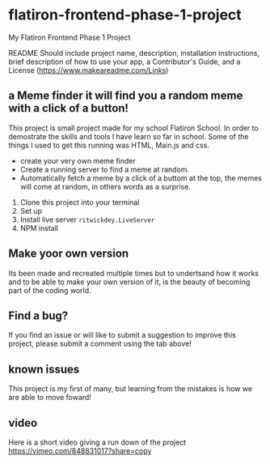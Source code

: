 # flatiron-frontend-phase-1-project
My Flatiron Frontend Phase 1 Project

README
Should include project name, description, installation instructions, brief description of how to use your app, a Contributor's Guide, and a License (https://www.makeareadme.com/Links)

## a Meme finder it will find you a random meme with a click of a button!

This project is small project made for my school Flatiron School. In order to demostrate the skills and tools I have learn so far in school. Some of the things I used to get this running was HTML, Main.js and css. 



* create your very own meme finder
* Create a running server to find a meme at random.
* Automatically fetch a meme by  a click of a buttom at the top, the memes will come at random, in others words as a surprise.

1. Clone this project into your terminal
2. Set up 
3. Install live server `ritwickdey.LiveServer`
4. NPM install 


## Make yoor own version 

Its been made and recreated multiple times but to undertsand how it works and to be able to make your own version of it, is the beauty of becoming part of the coding world.

## Find a bug?

If you find an issue or will like to submit a suggestion to improve this project, please submit a comment using the tab above!

## known issues 

This project is my first of many, but learning from the mistakes is how we are able to move foward!

## video 

Here is a short video giving a run down of the project
https://vimeo.com/848831017?share=copy
